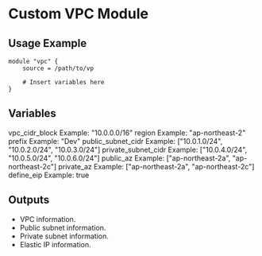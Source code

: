 # Custom VPC Module

## Usage Example
```
module "vpc" {
    source = /path/to/vp

    # Insert variables here
}

```


## Variables

vpc_cidr_block          Example: "10.0.0.0/16"
region                  Example: "ap-northeast-2"
prefix                  Example: "Dev"
public_subnet_cidr      Example: ["10.0.1.0/24", "10.0.2.0/24", "10.0.3.0/24"]
private_subnet_cidr     Example: ["10.0.4.0/24", "10.0.5.0/24", "10.0.6.0/24"]
public_az               Example: ["ap-northeast-2a", "ap-northeast-2c"]
private_az              Example: ["ap-northeast-2a", "ap-northeast-2c"]
define_eip              Example: true     




## Outputs

- VPC information.
- Public subnet information.
- Private subnet information.
- Elastic IP information.
